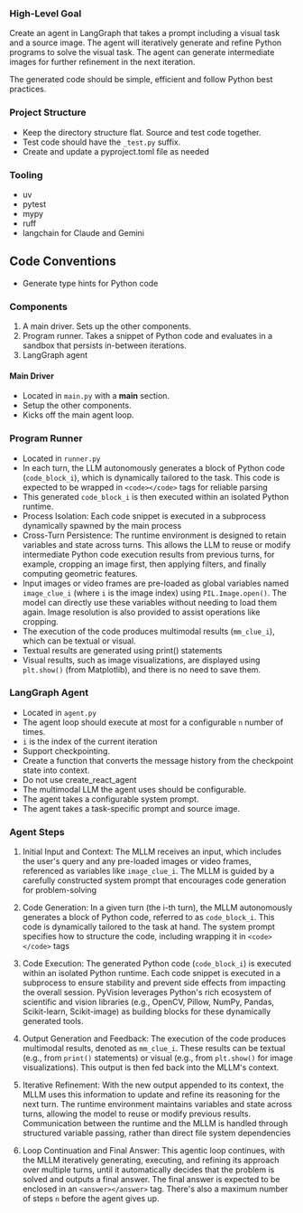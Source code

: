 ### High-Level Goal

Create an agent in LangGraph that takes a prompt including a visual task and a source image. The agent will iteratively generate and refine Python programs to solve the visual task. The agent can generate intermediate images for further refinement in the next iteration.

The generated code should be simple, efficient and follow Python best practices.

### Project Structure

- Keep the directory structure flat. Source and test code together.
- Test code should have the `_test.py` suffix.
- Create and update a pyproject.toml file as needed

### Tooling
- uv
- pytest
- mypy
- ruff
- langchain for Claude and Gemini

## Code Conventions
- Generate type hints for Python code

### Components

1. A main driver. Sets up the other components.
2. Program runner. Takes a snippet of Python code and evaluates in a sandbox that persists in-between iterations.
3. LangGraph agent

#### Main Driver
- Located in `main.py` with a __main__ section.
- Setup the other components.
- Kicks off the main agent loop.

### Program Runner
- Located in `runner.py`
- In each turn, the LLM autonomously generates a block of Python code (`code_block_i`), which is dynamically tailored to the task. This code is expected to be wrapped in `<code></code>` tags for reliable parsing
- This generated `code_block_i` is then executed within an isolated Python runtime.
- Process Isolation: Each code snippet is executed in a subprocess dynamically spawned by the main process
- Cross-Turn Persistence: The runtime environment is designed to retain variables and state across turns. This allows the LLM to reuse or modify intermediate Python code execution results from previous turns, for example, cropping an image first, then applying filters, and finally computing geometric features.
- Input images or video frames are pre-loaded as global variables named `image_clue_i` (where `i` is the image index) using `PIL.Image.open()`. The model can directly use these variables without needing to load them again. Image resolution is also provided to assist operations like cropping.
- The execution of the code produces multimodal results (`mm_clue_i`), which can be textual or visual.
- Textual results are generated using print() statements
- Visual results, such as image visualizations, are displayed using `plt.show()` (from Matplotlib), and there is no need to save them.

### LangGraph Agent
- Located in `agent.py`
- The agent loop should execute at most for a configurable `n` number of times.
- `i` is the index of the current iteration
- Support checkpointing.
- Create a function that converts the message history from the checkpoint state into context.
- Do not use create_react_agent
- The multimodal LLM the agent uses should be configurable.
- The agent takes a configurable system prompt.
- The agent takes a task-specific prompt and source image.

### Agent Steps
1. Initial Input and Context: The MLLM receives an input, which includes the user's query and any pre-loaded images or video frames, referenced as variables like `image_clue_i`. The MLLM is guided by a carefully constructed system prompt that encourages code generation for problem-solving

2. Code Generation: In a given turn (the i-th turn), the MLLM autonomously generates a block of Python code, referred to as `code_block_i`. This code is dynamically tailored to the task at hand. The system prompt specifies how to structure the code, including wrapping it in `<code></code>` tags

3. Code Execution: The generated Python code (`code_block_i`) is executed within an isolated Python runtime. Each code snippet is executed in a subprocess to ensure stability and prevent side effects from impacting the overall session. PyVision leverages Python's rich ecosystem of scientific and vision libraries (e.g., OpenCV, Pillow, NumPy, Pandas, Scikit-learn, Scikit-image) as building blocks for these dynamically generated tools.

4. Output Generation and Feedback: The execution of the code produces multimodal results, denoted as `mm_clue_i`. These results can be textual (e.g., from `print()` statements) or visual (e.g., from `plt.show()` for image visualizations). This output is then fed back into the MLLM's context.

5. Iterative Refinement: With the new output appended to its context, the MLLM uses this information to update and refine its reasoning for the next turn. The runtime environment maintains variables and state across turns, allowing the model to reuse or modify previous results. Communication between the runtime and the MLLM is handled through structured variable passing, rather than direct file system dependencies

6. Loop Continuation and Final Answer: This agentic loop continues, with the MLLM iteratively generating, executing, and refining its approach over multiple turns, until it automatically decides that the problem is solved and outputs a final answer. The final answer is expected to be enclosed in an `<answer></answer>` tag. There's also a maximum number of steps `n` before the agent gives up.